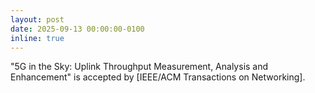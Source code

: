 ```yaml
---
layout: post
date: 2025-09-13 00:00:00-0100
inline: true
---
```


"5G in the Sky: Uplink Throughput Measurement, Analysis and Enhancement" is accepted by [IEEE/ACM Transactions on Networking].
